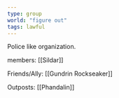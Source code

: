 ```yaml
---
type: group
world: "figure out"
tags: lawful
---
```


Police like organization.

members: [[Sildar]] 

Friends/Ally: [[Gundrin Rockseaker]]

Outposts: [[Phandalin]]